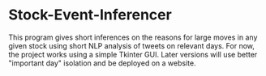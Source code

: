 # Stock-Event-Inferencer
This program gives short inferences on the reasons for large moves in any given stock using short NLP analysis of tweets on relevant days.
For now, the project works using a simple Tkinter GUI. Later versions will use better "important day" isolation and be deployed on a website. 
